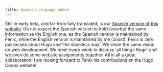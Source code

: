 ```yaml
---
title: Spanish language added
---
```


Still in early beta, and far from fully translated, is our [Spanish version of this website](/es/). Do not expect the Spanish version to hold (exactly) the same information as the English one, as the Spanish version is maintained by Fenix, while the English version is maintained by me (Joost). Fenix is very passionate about Hugo and 'the stackless way'. We share the same vision on web development. We meet every week to discuss 'all things Hugo' and we even do some website assignments together. All in all a great collaboration! I am looking forward to Fenix his contributions on the Hugo Codex website!